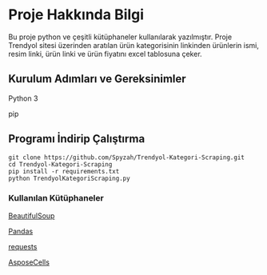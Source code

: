 # Proje Hakkında Bilgi
Bu proje python ve çeşitli kütüphaneler kullanılarak yazılmıştır. Proje Trendyol sitesi üzerinden aratılan ürün kategorisinin linkinden ürünlerin ismi, resim linki, ürün linki ve ürün fiyatını excel tablosuna çeker.

## Kurulum Adımları ve Gereksinimler

Python 3

pip

## Programı İndirip Çalıştırma 

```
git clone https://github.com/Spyzah/Trendyol-Kategori-Scraping.git
cd Trendyol-Kategori-Scraping
pip install -r requirements.txt
python TrendyolKategoriScraping.py
```

### Kullanılan Kütüphaneler

[BeautifulSoup](https://github.com/wention/BeautifulSoup4)

[Pandas](https://github.com/pandas-dev/pandas)

[requests](https://github.com/psf/requests)

[AsposeCells](https://github.com/aspose-cells/Aspose.Cells-for-Python-via-.NET)
